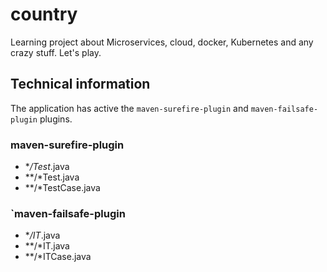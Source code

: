 # country
Learning project about Microservices, cloud, docker, Kubernetes and any crazy stuff. Let's play.

## Technical information

The application has active the `maven-surefire-plugin` and `maven-failsafe-plugin` plugins.

### maven-surefire-plugin
- **/Test*.java
- **/*Test.java
- **/*TestCase.java

### `maven-failsafe-plugin
- **/IT*.java
- **/*IT.java
- **/*ITCase.java